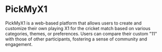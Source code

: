 # PickMyX1
PickMyX1 is a web-based platform that allows users to create and customize their own playing X1 for the cricket match based on various categories, themes, or preferences. Users can compare their custom "11" with those of other participants, fostering a sense of community and engagement.
